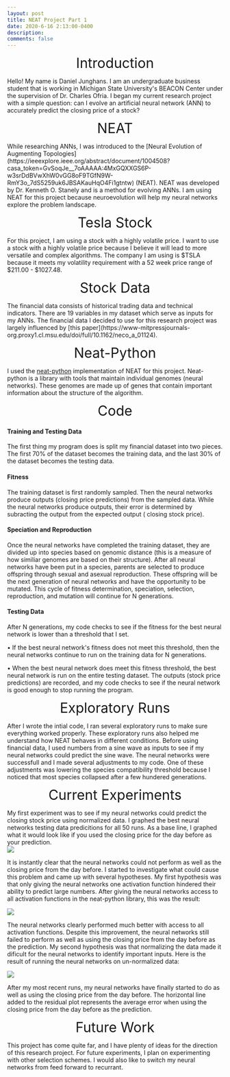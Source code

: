 ```yaml
---
layout: post
title: NEAT Project Part 1
date: 2020-6-16 2:13:00-0400
description: 
comments: false
---
```


<p style="text-align: center;"><font size="+3">Introduction</font></p>
Hello! My name is Daniel Junghans. I am an undergraduate business student that is working in Michigan State University's BEACON Center under the supervision of Dr. Charles Ofria. I began my current research project with a simple question: can I evolve an artificial neural network (ANN) to accurately predict the closing price of a stock? 

<p style="text-align: center;"><font size="+3">NEAT</font></p>
While researching ANNs, I was introduced to the [Neural Evolution of Augmenting Topologies](https://ieeexplore.ieee.org/abstract/document/1004508?casa_token=GvSoqJe__7oAAAAA:4MxGQXXGS6P-w3srDdBVwXhW0vGG8oF9TGfN9W-RmY3o_7dS5259uk6JBSAKauHqO4Fi1gtntw) (NEAT). NEAT was developed by Dr. Kenneth O. Stanely and is a method for evolving ANNs. I am using NEAT for this project because neuroevolution will help my neural networks explore the problem landscape.

<p style="text-align: center;"><font size="+3">Tesla Stock</font></p>
For this project, I am using a stock with a highly volatile price. I want to use a stock with a highly volatile price because I believe it will lead to more versatile and complex algorithms. The company I am using is $TSLA because it meets my volatility requirement with a 52 week price range of $211.00 - $1027.48. 

<p style="text-align: center;"><font size="+3">Stock Data</font></p>
The financial data consists of historical trading data and technical indicators. There are 19 variables in my dataset which serve as inputs for my ANNs. The financial data I decided to use for this research project was largely influenced by [this paper](https://www-mitpressjournals-org.proxy1.cl.msu.edu/doi/full/10.1162/neco_a_01124).


<p style="text-align: center;"><font size="+3">Neat-Python</font></p>

I used the [neat-python](https://neat-python.readthedocs.io/en/latest/) implementation of NEAT for this project. Neat-python is a library with tools that maintain individual genomes (neural networks). These genomes are made up of genes that contain important information about the structure of the algorithm.

<p style="text-align: center;"><font size="+3">Code</font></p>

<h4>Training and Testing Data</h4>
The first thing my program does is split my financial dataset into two pieces. The first 70% of the dataset becomes the training data, and the last 30% of the dataset becomes the testing data. <br />

<h4>Fitness</h4>
The training dataset is first randomly sampled. Then the neural networks produce outputs (closing price predictions) from the sampled data. While the neural networks produce outputs, their error
is determined by subracting the output from the expected output ( closing stock price). 
<br />
<h4>Speciation and Reproduction</h4>
Once the neural networks have completed the training dataset, they are divided up into species based on genomic distance (this is a measure of how similiar genomes are based on their structure). After all neural networks have been put in a species, parents are selected to produce offspring through sexual and asexual reproduction. These offspring will be the next generation of neural networks and have the opportunity to be mutated. This cycle of fitness determination, speciation, selection, reproduction, and mutation will continue for N generations. 
<br />
<h4>Testing Data</h4>
After N generations, my code checks to see if the fitness for the best neural network is lower than a threshold that I set. 

•	If the best neural network's fitness does not meet this threshold, then the neural networks continue to run on the training data for N generations. 

•	When the best neural network does meet this fitness threshold, the best neural network is run on the entire testing dataset. The outputs (stock price predictions) are recorded, and my code checks to see if the neural network is good enough to stop running the program.  


<p style="text-align: center;"><font size="+3">Exploratory Runs</font></p>
After I wrote the intial code, I ran several exploratory runs to make sure everything worked properly. These exploratory runs also helped me understand how NEAT behaves in different conditions. Before using financial data, I used numbers from a sine wave as inputs to see if my neural networks could predict the sine wave. The neural networks were successfull and I made several adjustments to my code. One of these adjustments was lowering the species compatibility threshold because I noticed that most species collapsed after a few hundered generations. 

<p style="text-align: center;"><font size="+3">Current Experiments</font></p>
My first experiment was to see if my neural networks could predict the closing stock price using normalized data. I graphed the best neural networks testing data predicitions for all 50 runs. As a base line, I graphed what it would look like if you used the closing price for the day before as your prediction. 

<div class="img">
    <img class="col three" src="{{ site.baseurl }}/assets/img/graph1.PNG">
</div>

It is instantly clear that the neural networks could not perform as well as the closing price from the day before. I started to investigate what could cause this problem and came up with several hypotheses. My first hypothesis was that only giving the neural networks one activation function hindered their ability to predict large numbers. After giving the neural networks access to all activation functions in the neat-python library, this was the result:

<div class="img">
    <img class="col three" src="{{ site.baseurl }}/assets/img/graph2.PNG">
</div>

The neural networks clearly performed much better with access to all activation functions. Despite this improvement, the neural networks still failed to perform as well as using the closing price from the day before as the prediction. My second hypothesis was that normalizing the data made it dificult for the neural networks to identify important inputs. Here is the result of running the neural networks on un-normalized data:

<div class="img">
    <img class="col three" src="{{ site.baseurl }}/assets/img/graph3.PNG">
</div>

After my most recent runs, my neural networks have finally started to do as well as using the closing price from the day before. The horizontal line added to the residual plot represents the average error when using the closing price from the day before as the prediction. 

<p style="text-align: center;"><font size="+3">Future Work</font></p>
This project has come quite far, and I have plenty of ideas for the direction of this research project. For future experiments, I plan on experimenting with other selection schemes. I would also like to switch my neural networks from feed forward to recurrant. 

